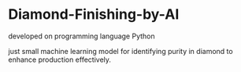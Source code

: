 # Diamond-Finishing-by-AI

developed on programming language Python

just small machine learning model for identifying purity in diamond to enhance production effectively.
